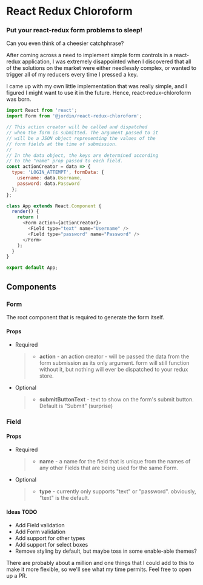 # React Redux Chloroform

### Put your react-redux form problems to sleep!

Can you even think of a cheesier catchphrase?

After coming across a need to implement simple form controls in a react-redux application, I was extremely
disappointed when I discovered that all of the solutions on the market were either needlessly complex,
or wanted to trigger all of my reducers every time I pressed a key.

I came up with my own little implementation that was really simple, and I figured I might want to use it
in the future. Hence, react-redux-chloroform was born.

```javascript
import React from 'react';
import Form from '@jordin/react-redux-chloroform';

// This action creator will be called and dispatched
// when the form is submitted. The argument passed to it
// will be a JSON object representing the values of the
// form fields at the time of submission.
//
// In the data object, the keys are determined according
// to the "name" prop passed to each field.
const actionCreator = data => {
  type: 'LOGIN_ATTEMPT', formData: {
    username: data.Username,
    password: data.Password
  };
};

class App extends React.Component {
  render() {
    return (
      <Form action={actionCreator}>
        <Field type="text" name="Username" />
        <Field type="password" name="Password" />
      </Form>
    );
  }
}

export default App;
```

## Components

### Form

The root component that is required to generate the form itself.

#### Props

* Required
  > * **action** - an action creator - will be passed the data from the form
  >   submission as its only argument. form will still function without it,
  >   but nothing will ever be dispatched to your redux store.
* Optional
  > * **submitButtonText** - text to show on the form's submit button. Default
  >   is "Submit" (surprise)

### Field

#### Props

* Required
  > * **name** - a name for the field that is unique from the names of any other Fields that are being used for the same Form.
* Optional
  > * **type** - currently only supports "text" or "password". obviously, "text" is the default.

#### Ideas TODO

* Add Field validation
* Add Form validation
* Add support for other types
* Add support for select boxes
* Remove styling by default, but maybe toss in some enable-able themes?

There are probably about a million and one things that I could add to this to make it more flexible, so we'll see what my time permits. Feel free to open up a PR.
